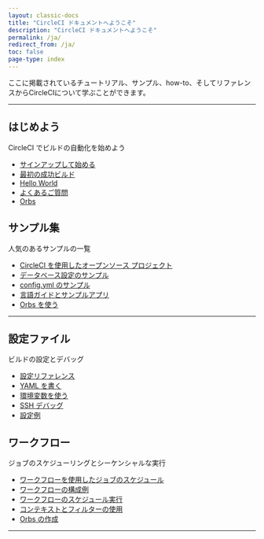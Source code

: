 ```yaml
---
layout: classic-docs
title: "CircleCI ドキュメントへようこそ"
description: "CircleCI ドキュメントへようこそ"
permalink: /ja/
redirect_from: /ja/
toc: false
page-type: index
---
```


ここに掲載されているチュートリアル、サンプル、how-to、そしてリファレンスからCircleCIについて学ぶことができます。

<div class="row loading-deferred">
  <div class="treatment col-xs-12">
    <hr />
  </div>
  <div class="col-xs-12 col-sm-6">
    <h2>はじめよう</h2>
    <p>CircleCI でビルドの自動化を始めよう</p>
    <ul>
      <li><a href="{{ site.baseurl }}/ja/first-steps/">サインアップして始める</a></li>
      <li><a href="{{ site.baseurl }}/ja/getting-started/">最初の成功ビルド</a></li>
      <li><a href="{{ site.baseurl }}/ja/hello-world/">Hello World</a></li>
      <li><a href="{{ site.baseurl }}/ja/faq/">よくあるご質問</a></li>
      <li><a href="{{ site.baseurl }}/ja/orb-intro/">Orbs</a></li>
    </ul>
  </div>
  <div class="col-xs-12 col-sm-6">
    <h2>サンプル集</h2>
    <p>人気のあるサンプルの一覧</p>
    <ul>
        <li><a href="{{ site.baseurl }}/ja/example-configs/">CircleCI を使用したオープンソース プロジェクト</a></li>
        <li><a href="{{ site.baseurl }}/ja/postgres-config/">データベース設定のサンプル</a></li>
        <li><a href="{{ site.baseurl }}/ja/sample-config/">config.yml のサンプル</a></li>
        <li><a href="{{ site.baseurl }}/ja/examples-and-guides-overview/">言語ガイドとサンプルアプリ</a></li>
        <li><a href="{{ site.baseurl }}/ja/orb-concepts/">Orbs を使う</a></li>
      </ul>
  </div>
  <div class="col-xs-12">
    <hr />
  </div>
  <div class="col-xs-12 col-sm-6">
    <h2>設定ファイル</h2>
    <p>ビルドの設定とデバッグ</p>
    <ul>
      <li><a href="{{ site.baseurl }}/ja/configuration-reference/">設定リファレンス</a></li>
      <li><a href="{{ site.baseurl }}/ja/writing-yaml/">YAML を書く</a></li>
      <li><a href="{{ site.baseurl }}/ja/env-vars/">環境変数を使う</a></li>
      <li><a href="{{ site.baseurl }}/ja/ssh-access-jobs/">SSH デバッグ</a></li>
      <li id="full-config-example"><a href="{{ site.baseurl }}/ja/configuration-reference/#example-full-configuration">設定例</a></li>
    </ul>
  </div>
  <div class="col-xs-12 col-sm-6">
    <h2>ワークフロー</h2>
    <p>ジョブのスケジューリングとシーケンシャルな実行</p>
    <ul>
      <li><a href="{{ site.baseurl }}/ja/workflows/">ワークフローを使用したジョブのスケジュール</a></li>
      <li><a href="{{ site.baseurl }}/ja/workflows/#workflows-configuration-examples">ワークフローの構成例</a></li>
      <li><a href="{{ site.baseurl }}/ja/workflows/#scheduling-a-workflow">ワークフローのスケジュール実行</a></li>
      <li><a href="{{ site.baseurl }}/ja/workflows/#using-contexts-and-filtering-in-your-workflows">コンテキストとフィルターの使用</a></li>
      <li><a href="{{ site.baseurl }}/ja/creating-orbs/">Orbs の作成</a></li>
    </ul>
  </div>
   <div class="col-xs-12">
    <hr />
  </div>
</div>
